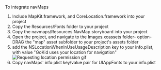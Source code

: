 To integrate navMaps
1) Include MapKit.framework, and CoreLocation.framework into your project
2) Copy the Resources/Fonts folder to your project
3) Copy the navmaps/Resources NavMap.storyboard into your project
4) Open the project, and navigate to the Images.xcassets folder- option-DRAG the "map" asset subfolder to your project's assets folder
5) add the NSLocationWhenInUseUsageDescription key to your info.plist, with value "GoKid uses your location for navigation"
![Requesting location permission gif](http://i.imgur.com/lTThTzk.gif)
6) Copy navMaps' info plist key/value pair for UIAppFonts to your info.plist
